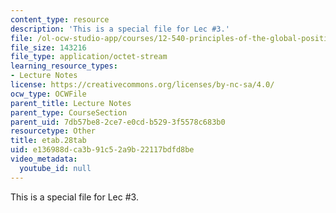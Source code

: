 ```yaml
---
content_type: resource
description: 'This is a special file for Lec #3.'
file: /ol-ocw-studio-app/courses/12-540-principles-of-the-global-positioning-system-spring-2012/e136988dca3b91c52a9b22117bdfd8be_etab.28tab
file_size: 143216
file_type: application/octet-stream
learning_resource_types:
- Lecture Notes
license: https://creativecommons.org/licenses/by-nc-sa/4.0/
ocw_type: OCWFile
parent_title: Lecture Notes
parent_type: CourseSection
parent_uid: 7db57be8-2ce7-e0cd-b529-3f5578c683b0
resourcetype: Other
title: etab.28tab
uid: e136988d-ca3b-91c5-2a9b-22117bdfd8be
video_metadata:
  youtube_id: null
---
```

This is a special file for Lec #3.